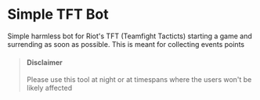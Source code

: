 # Simple TFT Bot
Simple harmless bot for Riot's TFT (Teamfight Tacticts) starting a game and surrending as soon as possible. This is meant for collecting events points 


> #### Disclaimer
> Please use this tool at night or at timespans where the users won't be likely affected

